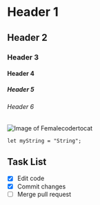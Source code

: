# Header 1
## Header 2
### Header 3 
#### Header 4
##### Header 5
###### Header 6

![Image of Femalecodertocat](https://octodex.github.com/images/femalecodertocat.png)

```
let myString = "String";
```

## Task List
- [x] Edit code
- [x] Commit changes
- [ ] Merge pull request
